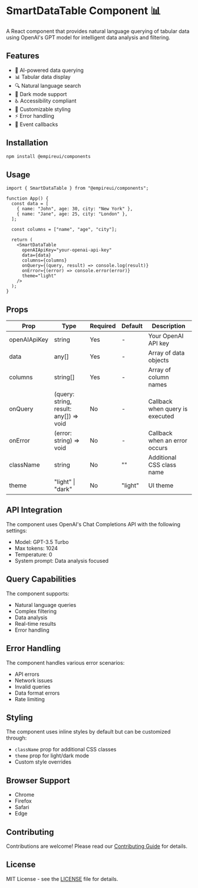 # SmartDataTable Component 📊

A React component that provides natural language querying of tabular data using OpenAI's GPT model for intelligent data analysis and filtering.

## Features

- 🤖 AI-powered data querying
- 📊 Tabular data display
- 🔍 Natural language search
- 🌙 Dark mode support
- ♿ Accessibility compliant
- 🎨 Customizable styling
- ⚡ Error handling
- 🔌 Event callbacks

## Installation

```bash
npm install @empireui/components
```

## Usage

```tsx
import { SmartDataTable } from "@empireui/components";

function App() {
  const data = [
    { name: "John", age: 30, city: "New York" },
    { name: "Jane", age: 25, city: "London" },
  ];

  const columns = ["name", "age", "city"];

  return (
    <SmartDataTable
      openAIApiKey="your-openai-api-key"
      data={data}
      columns={columns}
      onQuery={(query, result) => console.log(result)}
      onError={(error) => console.error(error)}
      theme="light"
    />
  );
}
```

## Props

| Prop         | Type                                   | Required | Default | Description                     |
| ------------ | -------------------------------------- | -------- | ------- | ------------------------------- |
| openAIApiKey | string                                 | Yes      | -       | Your OpenAI API key             |
| data         | any[]                                  | Yes      | -       | Array of data objects           |
| columns      | string[]                               | Yes      | -       | Array of column names           |
| onQuery      | (query: string, result: any[]) => void | No       | -       | Callback when query is executed |
| onError      | (error: string) => void                | No       | -       | Callback when an error occurs   |
| className    | string                                 | No       | ""      | Additional CSS class name       |
| theme        | "light" \| "dark"                      | No       | "light" | UI theme                        |

## API Integration

The component uses OpenAI's Chat Completions API with the following settings:

- Model: GPT-3.5 Turbo
- Max tokens: 1024
- Temperature: 0
- System prompt: Data analysis focused

## Query Capabilities

The component supports:

- Natural language queries
- Complex filtering
- Data analysis
- Real-time results
- Error handling

## Error Handling

The component handles various error scenarios:

- API errors
- Network issues
- Invalid queries
- Data format errors
- Rate limiting

## Styling

The component uses inline styles by default but can be customized through:

- `className` prop for additional CSS classes
- `theme` prop for light/dark mode
- Custom style overrides

## Browser Support

- Chrome
- Firefox
- Safari
- Edge

## Contributing

Contributions are welcome! Please read our [Contributing Guide](../../../../CONTRIBUTING.md) for details.

## License

MIT License - see the [LICENSE](../../../../LICENSE) file for details.
